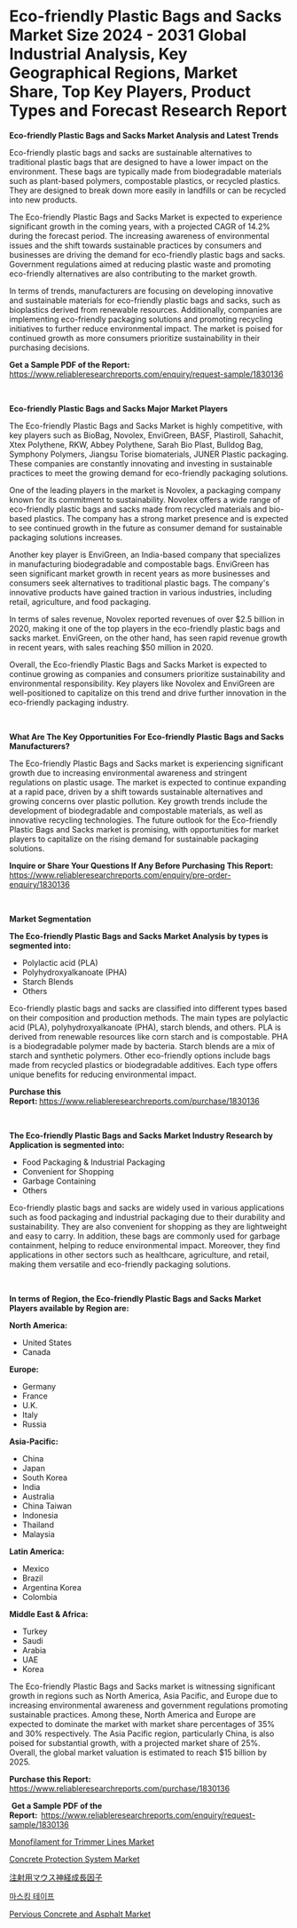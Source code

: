 <p><h1>Eco-friendly Plastic Bags and Sacks Market Size 2024 - 2031 Global Industrial Analysis, Key Geographical Regions, Market Share, Top Key Players, Product Types and Forecast Research Report</h1></p><p><strong>Eco-friendly Plastic Bags and Sacks Market Analysis and Latest Trends</strong></p>
<p><p>Eco-friendly plastic bags and sacks are sustainable alternatives to traditional plastic bags that are designed to have a lower impact on the environment. These bags are typically made from biodegradable materials such as plant-based polymers, compostable plastics, or recycled plastics. They are designed to break down more easily in landfills or can be recycled into new products.</p><p>The Eco-friendly Plastic Bags and Sacks Market is expected to experience significant growth in the coming years, with a projected CAGR of 14.2% during the forecast period. The increasing awareness of environmental issues and the shift towards sustainable practices by consumers and businesses are driving the demand for eco-friendly plastic bags and sacks. Government regulations aimed at reducing plastic waste and promoting eco-friendly alternatives are also contributing to the market growth.</p><p>In terms of trends, manufacturers are focusing on developing innovative and sustainable materials for eco-friendly plastic bags and sacks, such as bioplastics derived from renewable resources. Additionally, companies are implementing eco-friendly packaging solutions and promoting recycling initiatives to further reduce environmental impact. The market is poised for continued growth as more consumers prioritize sustainability in their purchasing decisions.</p></p>
<p><strong>Get a Sample PDF of the Report:&nbsp;</strong> <a href="https://www.reliableresearchreports.com/enquiry/request-sample/1830136">https://www.reliableresearchreports.com/enquiry/request-sample/1830136</a></p>
<p>&nbsp;</p>
<p><strong>Eco-friendly Plastic Bags and Sacks Major Market Players</strong></p>
<p><p>The Eco-friendly Plastic Bags and Sacks Market is highly competitive, with key players such as BioBag, Novolex, EnviGreen, BASF, Plastiroll, Sahachit, Xtex Polythene, RKW, Abbey Polythene, Sarah Bio Plast, Bulldog Bag, Symphony Polymers, Jiangsu Torise biomaterials, JUNER Plastic packaging. These companies are constantly innovating and investing in sustainable practices to meet the growing demand for eco-friendly packaging solutions.</p><p>One of the leading players in the market is Novolex, a packaging company known for its commitment to sustainability. Novolex offers a wide range of eco-friendly plastic bags and sacks made from recycled materials and bio-based plastics. The company has a strong market presence and is expected to see continued growth in the future as consumer demand for sustainable packaging solutions increases.</p><p>Another key player is EnviGreen, an India-based company that specializes in manufacturing biodegradable and compostable bags. EnviGreen has seen significant market growth in recent years as more businesses and consumers seek alternatives to traditional plastic bags. The company's innovative products have gained traction in various industries, including retail, agriculture, and food packaging.</p><p>In terms of sales revenue, Novolex reported revenues of over $2.5 billion in 2020, making it one of the top players in the eco-friendly plastic bags and sacks market. EnviGreen, on the other hand, has seen rapid revenue growth in recent years, with sales reaching $50 million in 2020.</p><p>Overall, the Eco-friendly Plastic Bags and Sacks Market is expected to continue growing as companies and consumers prioritize sustainability and environmental responsibility. Key players like Novolex and EnviGreen are well-positioned to capitalize on this trend and drive further innovation in the eco-friendly packaging industry.</p></p>
<p>&nbsp;</p>
<p><strong>What Are The Key Opportunities For Eco-friendly Plastic Bags and Sacks Manufacturers?</strong></p>
<p><p>The Eco-friendly Plastic Bags and Sacks market is experiencing significant growth due to increasing environmental awareness and stringent regulations on plastic usage. The market is expected to continue expanding at a rapid pace, driven by a shift towards sustainable alternatives and growing concerns over plastic pollution. Key growth trends include the development of biodegradable and compostable materials, as well as innovative recycling technologies. The future outlook for the Eco-friendly Plastic Bags and Sacks market is promising, with opportunities for market players to capitalize on the rising demand for sustainable packaging solutions.</p></p>
<p><strong>Inquire or Share Your Questions If Any Before Purchasing This Report:</strong> <a href="https://www.reliableresearchreports.com/enquiry/pre-order-enquiry/1830136">https://www.reliableresearchreports.com/enquiry/pre-order-enquiry/1830136</a></p>
<p>&nbsp;</p>
<p><strong>Market Segmentation</strong></p>
<p><strong>The Eco-friendly Plastic Bags and Sacks Market Analysis by types is segmented into:</strong></p>
<p><ul><li>Polylactic acid (PLA)</li><li>Polyhydroxyalkanoate (PHA)</li><li>Starch Blends</li><li>Others</li></ul></p>
<p><p>Eco-friendly plastic bags and sacks are classified into different types based on their composition and production methods. The main types are polylactic acid (PLA), polyhydroxyalkanoate (PHA), starch blends, and others. PLA is derived from renewable resources like corn starch and is compostable. PHA is a biodegradable polymer made by bacteria. Starch blends are a mix of starch and synthetic polymers. Other eco-friendly options include bags made from recycled plastics or biodegradable additives. Each type offers unique benefits for reducing environmental impact.</p></p>
<p><strong>Purchase this Report:&nbsp;</strong><a href="https://www.reliableresearchreports.com/purchase/1830136">https://www.reliableresearchreports.com/purchase/1830136</a></p>
<p>&nbsp;</p>
<p><strong>The Eco-friendly Plastic Bags and Sacks Market Industry Research by Application is segmented into:</strong></p>
<p><ul><li>Food Packaging & Industrial Packaging</li><li>Convenient for Shopping</li><li>Garbage Containing</li><li>Others</li></ul></p>
<p><p>Eco-friendly plastic bags and sacks are widely used in various applications such as food packaging and industrial packaging due to their durability and sustainability. They are also convenient for shopping as they are lightweight and easy to carry. In addition, these bags are commonly used for garbage containment, helping to reduce environmental impact. Moreover, they find applications in other sectors such as healthcare, agriculture, and retail, making them versatile and eco-friendly packaging solutions.</p></p>
<p>&nbsp;</p>
<p><strong>In terms of Region, the Eco-friendly Plastic Bags and Sacks Market Players available by Region are:</strong></p>
<p>
    <p> <strong> North America: </strong>
        <ul>
            <li>United States</li>
            <li>Canada</li>
        </ul>
        </p> 
    <p> <strong> Europe: </strong>
        <ul>
            <li>Germany</li>
            <li>France</li>
            <li>U.K.</li>
            <li>Italy</li>
            <li>Russia</li>
        </ul>
        </p> 
    <p> <strong> Asia-Pacific: </strong>
        <ul>
            <li>China</li>
            <li>Japan</li>
            <li>South Korea</li>
            <li>India</li>
            <li>Australia</li>
            <li>China Taiwan</li>
            <li>Indonesia</li>
            <li>Thailand</li>
            <li>Malaysia</li>
        </ul>
        </p> 
    <p> <strong> Latin America: </strong>
        <ul>
            <li>Mexico</li>
            <li>Brazil</li>
            <li>Argentina Korea</li>
            <li>Colombia</li>
        </ul>
        </p> 
    <p> <strong> Middle East & Africa: </strong>
        <ul>
            <li>Turkey</li>
            <li>Saudi</li>
            <li>Arabia</li>
            <li>UAE</li>
            <li>Korea</li>
        </ul>
    </p>
    </p>
<p><p>The Eco-friendly Plastic Bags and Sacks market is witnessing significant growth in regions such as North America, Asia Pacific, and Europe due to increasing environmental awareness and government regulations promoting sustainable practices. Among these, North America and Europe are expected to dominate the market with market share percentages of 35% and 30% respectively. The Asia Pacific region, particularly China, is also poised for substantial growth, with a projected market share of 25%. Overall, the global market valuation is estimated to reach $15 billion by 2025.</p></p>
<p><strong>Purchase this Report: </strong><a href="https://www.reliableresearchreports.com/purchase/1830136">https://www.reliableresearchreports.com/purchase/1830136</a></p>
<p>&nbsp;<strong>Get a Sample PDF of the Report:&nbsp;&nbsp;</strong><a href="https://www.reliableresearchreports.com/enquiry/request-sample/1830136">https://www.reliableresearchreports.com/enquiry/request-sample/1830136</a></p>
<p><strong></strong></p>
<p><p><a href="https://github.com/ashepherd82/Market-Research-Report-List-3/blob/main/monofilament-for-trimmer-lines-market.md">Monofilament for Trimmer Lines Market</a></p><p><a href="https://issuu.com/reportprime-2/docs/concrete-protection-system-market-size-2030.pptx">Concrete Protection System Market</a></p><p><a href="https://github.com/ycmtqqhvk3273/Market-Research-Report-List-1/blob/main/55256191334.md">注射用マウス神経成長因子</a></p><p><a href="https://github.com/lkwggful07722/Market-Research-Report-List-1/blob/main/5251149936.md">마스킹 테이프</a></p><p><a href="https://github.com/irfadac/Market-Research-Report-List-2/blob/main/pervious-concrete-and-asphalt-market.md">Pervious Concrete and Asphalt Market</a></p></p>
